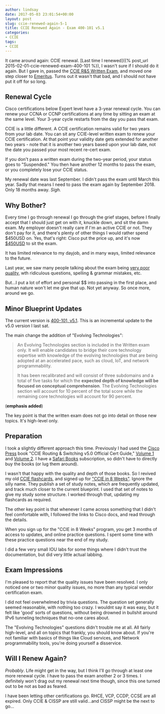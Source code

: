 ```yaml
---
author: lindsay
date: 2017-05-03 23:01:54+00:00
layout: post
slug: ccie-renewed-again-5-1
title: CCIE Renewed Again - Exam 400-101 v5.1
categories:
- CCIE
tags:
- CCIE
---
```


It came around again: CCIE renewal. [Last time I renewed]({% post_url 2015-02-01-ccie-renewed-exam-400-101 %}), I wasn't sure if I should do it again. But I gave in, passed the [CCIE R&S Written Exam](http://www.cisco.com/c/en/us/training-events/training-certifications/exams/current-list/ccie-routing-switching.html), and moved one step closer to [Emeritus](http://www.cisco.com/c/en/us/training-events/training-certifications/certifications/expert/ccie-program/emeritus.html). Turns out it wasn't that bad, and I should not have put it off for so long.

## Renewal Cycle

Cisco certifications below Expert level have a 3-year renewal cycle. You can renew your CCNA or CCNP certifications at any time by sitting an exam at the same level. Your 3-year cycle restarts from the day you pass that exam. 

CCIE is a little different. A CCIE certification remains valid for two years from your lab date. You can sit any CCIE-level written exam to renew your CCIE certification. At that point your validity date gets extended for another two years - note that it is another two years based upon your lab date, not the date you passed your most recent re-cert exam.

If you don't pass a written exam during the two-year period, your status goes to "Suspended." You then have another 12 months to pass the exam, or you completely lose your CCIE status.

My renewal date was last September. I didn't pass the exam until March this year. Sadly that means I need to pass the exam again by September 2018. Only 18 months away. _Sigh._

## Why Bother?

Every time I go through renewal I go through the grief stages, before I finally accept that I should just get on with it, knuckle down, and sit the damn exam. My employer doesn't really care if I'm an active CCIE or not. They don't pay for it, and there's plenty of other things I would rather spend \$450USD on. Yes, that's right: Cisco put the price up, and it's now [\$450USD](https://networkingnerd.net/2017/02/17/the-rising-tide-of-ccie-written-costs/) to sit the exam.

It has limited relevance to my dayjob, and in many ways, limited relevance to the future.

Last year, we saw many people talking about the exam being [very poor quality](https://networkingnerd.net/2016/07/13/the-ccie-routing-and-switching-written-exam-needs-to-be-fixed/), wth ridiculous questions, spelling & grammar mistakes, etc.

But...I put a lot of effort and personal \$\$ into passing in the first place, and human nature won't let me give that up. Not yet anyway. So once more, around we go.

## Minor Blueprint Updates

The current version is [400-101, v5.1](https://learningnetwork.cisco.com/community/certifications/ccie_routing_switching/written_exam_v5/exam-topics). This is an incremental update to the v5.0 version I last sat.

The main change the addition of "Evolving Technologies":

> An Evolving Technologies section is included in the Written exam only. It will enable candidates to bridge their core technology expertise with knowledge of the evolving technologies that are being adopted at an accelerated pace, such as cloud, IoT, and network programmability.
>
> It has been recalibrated and will consist of three subdomains and a total of five tasks for which the **expected depth of knowledge will be focused on conceptual comprehension**. The Evolving Technologies section will account for 10 percent of the total score while the remaining core technologies will account for 90 percent.

(**emphasis added**)

The key point is that the written exam does not go into detail on those new topics. It's high-level only.

## Preparation


I took a slightly different approach this time. Previously I had used the [Cisco Press](http://www.ciscopress.com/) book "CCIE Routing & Switching v5.0 Official Cert Guide," [Volume 1](http://www.ciscopress.com/store/ccie-routing-and-switching-v5.0-official-cert-guide-9781587143960) and [Volume 2](http://www.ciscopress.com/store/ccie-routing-and-switching-v5.0-official-cert-guide-9781587144912). I have a [Safari Books](http://www.safaribooksonline.com/) subscription, so didn't have to directly buy the books (or lug them around).

I wasn't that happy with the quality and depth of those books. So I revived my old [CCIE flashcards](http://www.mentalcaseapp.com/), and signed up for ["CCIE in 8 Weeks"](https://cciein8weeks.com). Ignore the silly name. They publish a set of study notes, which are frequently updated, and track much closer to the current blueprint. I used that set of notes to give my study some structure. I worked through that, updating my flashcards as required.

The other key point is that whenever I came across something that I didn't feel comfortable with, I followed the links to Cisco docs, and read through the details. 

When you sign up for the "CCIE in 8 Weeks" program, you get 3 months of access to updates, and online practice questions. I spent some time with these practice questions near the end of my study.

I did a few very small IOU labs for some things where I didn't trust the documentation, but did very little actual labbing.


## Exam Impressions

I'm pleased to report that the quality issues have been resolved. I only noticed one or two minor quality issues, no more than any typical vendor certification exam.

I did not feel overwhelmed by trivia questions. The question set generally seemed reasonable, with nothing too crazy. I wouldnt say it was easy, but it felt like 'good' sorts of questions, without being drowned in bullshit around IPv6 tunneling techniques that no-one cares about.

The "Evolving Technologies" questions didn't trouble me at all. All fairly high-level, and all on topics that frankly, you should know about. If you're not familiar with basics of things like Cloud services, and Network programmability tools, you're doing yourself a disservice.

## Will I Renew Again?

_Probably_. Life might get in the way, but I think I'll go through at least one more renewal cycle. I have to pass the exam another 2 or 3 times. I definitely won't drag out my renewal next time though, since this one turned out to be not as bad as feared.

I have been letting other certifications go. RHCE, VCP, CCDP, CCSE are all expired. Only CCIE & CISSP are still valid...and CISSP might be the next to go...
